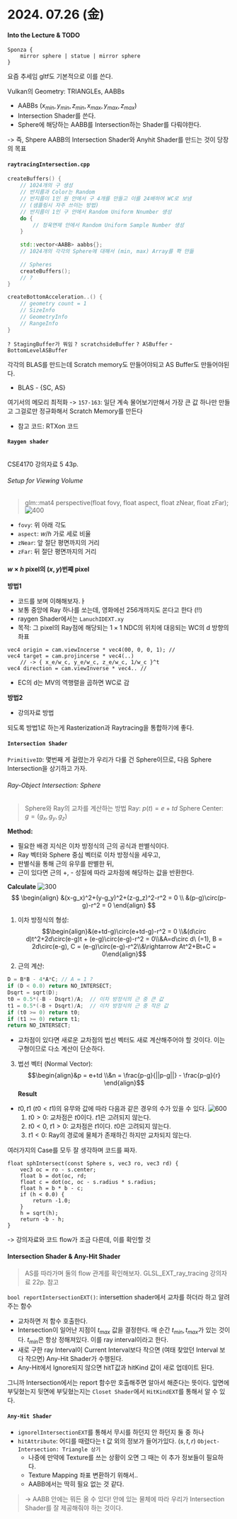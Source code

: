 
# 2024. 07.26 (金)
#### Into the Lecture & TODO
```
Sponza {
	mirror sphere | statue | mirror sphere
}
```

요즘 추세임
gltf도 기본적으로 이를 쓴다.


Vulkan의 Geometry: TRIANGLEs, AABBs
- AABBs $(x_{min}, y_{min}, z_{min}, x_{max}, y_{max}, z_{max})$
- Intersection Shader를 쓴다.
- Sphere에 해당하는 AABB를 Intersection하는 Shader를 다뤄야한다.

-> 즉, Shpere AABB의 Intersection Shader와 Anyhit Shader를 만드는 것이 당장의 목표

#### `raytracingIntersection.cpp`
```cpp
createBuffers() {
	// 1024개의 구 생성
	// 반지름과 Color는 Random
	// 반지름이 1인 원 안에서 구 4개를 만들고 이를 24배하여 WC로 보냄
	// (샘플링시 자주 쓰이는 방법)
	// 반지름이 1인 구 안에서 Random Uniform Nnumber 생성
	do {
		// 정육면제 안에서 Random Uniform Sample Number 생성
	}
	
	std::vector<AABB> aabbs{};
	// 1024개의 각각의 Sphere에 대해서 (min, max) Array를 쫙 만듦
	
	// Spheres
	createBuffers();
	// ?
}

createBottomAcceleration..() {
	// geometry count = 1
	// SizeInfo
	// GeometryInfo
	// RangeInfo
}
```

`? StagingBuffer가 뭐임`
`? scratchsideBuffer`
`? ASBuffer` - `BottomLevelASBuffer`

각각의 BLAS를 만드는데 Scratch memory도 만들어야되고 AS Buffer도 만들어야된다.
- BLAS - {SC, AS}

여기서의 메모리 최적화
-> `157-163`: 일단 계속 물어보기만해서 가장 큰 값 하나만 만들고 그걸로만 정규화해서 Scratch Memory를 만든다
- 참고 코드: RTXon 코드

#### `Raygen shader`
```

```


CSE4170 강의자료 5 43p.
###### Setup for Viewing Volume
> glm::mat4 perspective(float fovy, float aspect, float zNear, float zFar);
![400](../../../z.%20Docs/img/Pasted%20image%2020240514123644.png)
- `fovy`: 위 아래 각도
- `aspect`: $w/h$ 가로 세로 비율
- `zNear`: 앞 절단 평면까지의 거리
- `zFar`: 뒤 절단 평면까지의 거리

#### $w \times h$ pixel의 $(x, y)$번쨰 pixel

**방법1**
- 코드를 보며 이해해보자.ㅏ
- 보통 중앙에 Ray 하나를 쏘는데, 영화에선 256개까지도 쏜다고 한다 (!!)
- raygen Shader에서는 `LanuchIDEXT.xy`
- 목적: 그 pixel의 Ray점에 해당되는 $1\times 1$ NDC의 위치에 대응되는 WC의 d 방향의 좌표

```
vec4 origin = cam.viewIncerse * vec4(00, 0, 0, 1); // 
vec4 target = cam.projincerse * vec4(..) 
	// -> { x_e/w_c, y_e/w_c, z_e/w_c, 1/w_c }^t
vec4 direction = cam.viewInverse * vec4.. // 
```
- EC의 d는 MV의 역행렬을 곱하면 WC로 감

**방법2**
- 강의자료 방법

되도록 방법1로 하는게 Rasterization과 Raytracing을 통합하기에 좋다.

#### `Intersection Shader`

`PrimitiveID`: 몇번째 게 걸렸는가
우리가 다룰 건 Sphere이므로, 다음 Sphere Intersection을 상기하고 가자.

###### Ray-Object Intersection: Sphere
> Sphere와 Ray의 교차를 계산하는 방법
> $\text{Ray: }p(t)=e+td$
> $\text{Sphere Center: }g = (g_x, g_y, g_z)$

**Method:**
- 필요한 배경 지식은 이차 방정식의 근의 공식과 판별식이다.
- Ray 벡터와 Sphere 중심 벡터로 이차 방정식을 세우고,
- 판별식을 통해 근의 유무를 판별한 뒤,
- 근이 있다면 근의 +, - 성질에 따라 교차점에 해당하는 값을 반환한다.

**Calculate**
![300](../../../z.%20Docs/img/Pasted%20image%2020240722171017.png)
$$
\begin{align}
&(x-g_x)^2+(y-g_y)^2+(z-g_z)^2-r^2 = 0 \\
&(p-g)\circ(p-g)-r^2 = 0
\end{align}
$$
1. 이차 방정식의 형성: $$\begin{align}&(e+td-g)\circ(e+td-g)-r^2 = 0 \\&(d\circ d)t^2+2d\circ(e-g)t + (e-g)\circ(e-g)-r^2 = 0\\&A=d\circ d\ (=1), B = 2d\circ(e-g), C = (e-g)\circ(e-g)-r^2\\&\rightarrow At^2+Bt+C = 0\end{align}$$
2. 근의 계산:
```cpp
D = B*B - 4*A*C; // A = 1 ?
if (D < 0.0) return NO_INTERSECT;
Dsqrt = sqrt(D);
t0 = 0.5*(-B - Dsqrt)/A;  // 이차 방정식의 근 중 큰 값
t1 = 0.5*(-B + Dsqrt)/A;  // 이차 방정식의 근 중 작은 값
if (t0 >= 0) return t0;
if (t1 >= 0) return t1;
return NO_INTERSECT;
```
- 교차점이 있다면 새로운 교차점의 법선 벡터도 새로 계산해주어야 할 것이다. 이는 구형이므로 다소 계산이 단순하다.

3. 법선 벡터 (Normal Vector): $$\begin{align}&p = e+td \\&n = \frac{p-g}{||p-g||} - \frac{p-g}{r} \end{align}$$
**Result**
- $t0, t1\ (t0<t1)$의 유무와 값에 따라 다음과 같은 경우의 수가 있을 수 있다.
	![600](https://www.scratchapixel.com/images/ray-simple-shapes/rayspherecases.png?)
	1. $t0>0$: 교차점은 $t0$이다. $t1$은 고려되지 않는다.
	2. $t0<0,\ t1>0$: 교차점은 $t1$이다. $t0$은 고려되지 않는다.
	3. $t1<0$: Ray의 경로에 물체가 존재하긴 하지만 교차되지 않는다.

여러가지의 Case를 모두 잘 생각하며 코드를 짜자.
```
float sphIntersect(const Sphere s, vec3 ro, vec3 rd) {
	vec3 oc = ro - s.center;
	float b = dot(oc, rd;
	float c = dot(oc, oc - s.radius * s.radius;
	float h = b * b - c;
	if (h < 0.0) {
		return -1.0;
	}
	h = sqrt(h);
	return -b - h;
}
```
-> 강의자료와 코드 flow가 조금 다른데, 이를 확인할 것

#### Intersection Shader & Any-Hit Shader
> AS를 따라가며 둘의 flow 관계를 확인해보자.
> GLSL_EXT_ray_tracing 강의자료 22p. 참고

`bool reportIntersectionEXT()`: intersettion shader에서 교차를 하더라 하고 알려주는 함수
- 교차하면 저 함수 호출한다.
- Intersection이 일어난 지점이 $t_{max}$ 값을 결정한다. 매 순간 $t_{min}, t_{max}$가 있는 것이다. $t_{min}$은 항상 정해져있다. 이를 ray interval이라고 한다.
- 새로 구한 ray Interval이 Current Interval보다 작으면 (여태 찾았던 Interval 보다 작으면) Any-Hit Shader가 수행된다.
- Any-Hit에서 Ignore되지 않으면 hitT값과 hitKind 값이 새로 업데이트 된다.

그니까 Intersection에서는 report 함수만 호출해주면 알아서 해준다는 뜻이다.
앞면에 부딪혔는지 뒷면에 부딪혔는지는 `Closet Shader`에서 `HitKindEXT`를 통해서 알 수 있다.

#### `Any-Hit Shader`
- `ignorelIntersectionEXT`를 통해서 무시를 하던지 안 하던지 둘 중 하나
- `hitAttribute`: 어디를 때렸다는 t 값 외의 정보가 들어가있다. $(s, t, r)$ `Object-Intersection: Triangle 상기`
	- 나중에 만약에 Texture를 쓰는 상황이 오면 그 때는 이 추가 정보들이 필요하다.
	- Texture Mapping 좌표 변환하기 위해서..
	- AABB에서는 딱히 필요 없는 것 같다.


> -> AABB 안에는 뭐든 올 수 있다! 안에 있는 물체에 따라 우리가 Intersection Shader를 잘 제공해줘야 하는 것이다.
